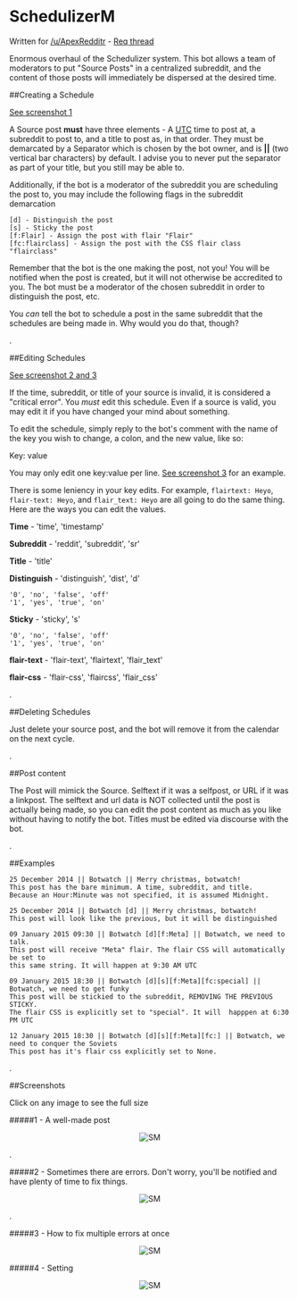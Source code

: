 SchedulizerM
========

Written for [/u/ApexRedditr](http://reddit.com/u/apexredditr) - [Req thread](http://www.reddit.com/r/RequestABot/comments/2m5abs/request_schedule_a_post/)

Enormous overhaul of the Schedulizer system. This bot allows a team of moderators to put "Source Posts" in a centralized subreddit, and the content of those posts will immediately be dispersed at the desired time.

##Creating a Schedule

[See screenshot 1](https://github.com/voussoir/reddit/tree/master/Schedulizer-ModTeam#1---a-well-made-post)

A Source post **must** have three elements - A [UTC](http://www.timeanddate.com/time/map/) time to post at, a subreddit to post to, and a title to post as, in that order. They must be demarcated by a Separator which is chosen by the bot owner, and is **||** (two vertical bar characters) by default. I advise you to never put the separator as part of your title, but you still may be able to.

Additionally, if the bot is a moderator of the subreddit you are scheduling the post to, you may include the following flags in the subreddit demarcation

    [d] - Distinguish the post
    [s] - Sticky the post
    [f:Flair] - Assign the post with flair "Flair"
    [fc:flairclass] - Assign the post with the CSS flair class "flairclass"

Remember that the bot is the one making the post, not you! You will be notified when the post is created, but it will not otherwise be accredited to you. The bot must be a moderator of the chosen subreddit in order to distinguish the post, etc.

You *can* tell the bot to schedule a post in the same subreddit that the schedules are being made in. Why would you do that, though?


.

##Editing Schedules

[See screenshot 2 and 3](https://github.com/voussoir/reddit/tree/master/Schedulizer-ModTeam#2---sometimes-there-are-errors-dont-worry-youll-be-notified-and-have-plenty-of-time-to-fix-things)

If the time, subreddit, or title of your source is invalid, it is considered a "critical error". You *must* edit this schedule. Even if a source is valid, you may edit it if you have changed your mind about something.

To edit the schedule, simply reply to the bot's comment with the name of the key you wish to change, a colon, and the new value, like so:

   Key: value

You may only edit one key:value per line. [See screenshot 3](https://github.com/voussoir/reddit/tree/master/Schedulizer-ModTeam#3---how-to-fix-multiple-errors-at-once) for an example.

There is some leniency in your key edits. For example, `flairtext: Heyo`, `flair-text: Heyo`, and `flair_text: Heyo` are all going to do the same thing. Here are the ways you can edit the values.

**Time** - 'time', 'timestamp'

**Subreddit** - 'reddit', 'subreddit', 'sr'
	
**Title**  - 'title'

**Distinguish** - 'distinguish', 'dist', 'd'

    '0', 'no', 'false', 'off'
    '1', 'yes', 'true', 'on'

**Sticky** - 'sticky', 's'

    '0', 'no', 'false', 'off'
    '1', 'yes', 'true', 'on'

**flair-text** - 'flair-text', 'flairtext', 'flair_text'

**flair-css** - 'flair-css', 'flaircss', 'flair_css'


.

##Deleting Schedules

Just delete your source post, and the bot will remove it from the calendar on the next cycle.


.


##Post content

The Post will mimick the Source. Selftext if it was a selfpost, or URL if it was a linkpost. The selftext and url data is NOT collected until the post is actually being made, so you can edit the post content as much as you like without having to notify the bot. Titles must be edited via discourse with the bot.

.


##Examples

    25 December 2014 || Botwatch || Merry christmas, botwatch!
    This post has the bare minimum. A time, subreddit, and title. 
    Because an Hour:Minute was not specified, it is assumed Midnight.

    25 December 2014 || Botwatch [d] || Merry christmas, botwatch!
    This post will look like the previous, but it will be distinguished

    09 January 2015 09:30 || Botwatch [d][f:Meta] || Botwatch, we need to talk.
    This post will receive "Meta" flair. The flair CSS will automatically be set to 
    this same string. It will happen at 9:30 AM UTC

    09 January 2015 18:30 || Botwatch [d][s][f:Meta][fc:special] || Botwatch, we need to get funky
    This post will be stickied to the subreddit, REMOVING THE PREVIOUS STICKY. 
    The flair CSS is explicitly set to "special". It will  happpen at 6:30 PM UTC

    12 January 2015 18:30 || Botwatch [d][s][f:Meta][fc:] || Botwatch, we need to conquer the Soviets
    This post has it's flair css explicitly set to None.


.


##Screenshots

Click on any image to see the full size

#####1 - A well-made post
<p align="center">
  <img src="https://github.com/voussoir/reddit/blob/master/.GitImages/SchedulizerM_00.png?raw=true" alt="SM"/>
</p>


.


#####2 - Sometimes there are errors. Don't worry, you'll be notified and have plenty of time to fix things.
<p align="center">
  <img src="https://github.com/voussoir/reddit/blob/master/.GitImages/SchedulizerM_01.png?raw=true" alt="SM"/>
</p>


.

#####3 - How to fix multiple errors at once
<p align="center">
  <img src="https://github.com/voussoir/reddit/blob/master/.GitImages/SchedulizerM_02.png?raw=true" alt="SM"/>
</p>

#####4 - Setting 
<p align="center">
  <img src="https://github.com/voussoir/reddit/blob/master/.GitImages/SchedulizerM_02.png?raw=true" alt="SM"/>
</p>
